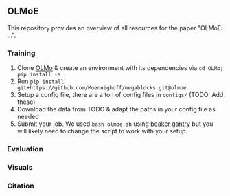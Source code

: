 ## OLMoE

This repository provides an overview of all resources for the paper "OLMoE: ...".


### Training

1. Clone [OLMo](https://github.com/allenai/OLMo) & create an environment with its dependencies via `cd OLMo; pip install -e .`
2. Run `pip install git+https://github.com/Muennighoff/megablocks.git@olmoe`
3. Setup a config file, there are a ton of config files in `configs/` (TODO: Add these)
4. Download the data from TODO & adapt the paths in your config file as needed
5. Submit your job. We used `bash olmoe.sh` using [beaker gantry](https://github.com/allenai/beaker-gantry) but you will likely need to change the script to work with your setup.

### Evaluation


### Visuals


### Citation
